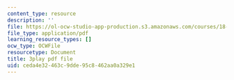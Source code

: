 ```yaml
---
content_type: resource
description: ''
file: https://ol-ocw-studio-app-production.s3.amazonaws.com/courses/18-03sc-differential-equations-fall-2011/ceda4e32463c9dde95c8462aa0a329e1_Y9_zrupnz0Q.pdf
file_type: application/pdf
learning_resource_types: []
ocw_type: OCWFile
resourcetype: Document
title: 3play pdf file
uid: ceda4e32-463c-9dde-95c8-462aa0a329e1
---
```

